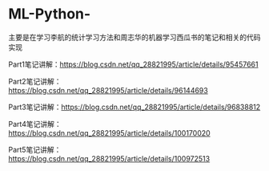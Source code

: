 ﻿# ML-Python-
主要是在学习李航的统计学习方法和周志华的机器学习西瓜书的笔记和相关的代码实现

Part1笔记讲解：https://blog.csdn.net/qq_28821995/article/details/95457661

Part2笔记讲解：https://blog.csdn.net/qq_28821995/article/details/96144693

Part3笔记讲解：https://blog.csdn.net/qq_28821995/article/details/96838812

Part4笔记讲解：https://blog.csdn.net/qq_28821995/article/details/100170020

Part5笔记讲解：https://blog.csdn.net/qq_28821995/article/details/100972513